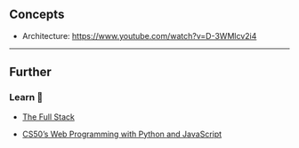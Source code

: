 ## Concepts

- Architecture: https://www.youtube.com/watch?v=D-3WMlcv2i4

---

## Further 

### Learn 🧠

- [The Full Stack](https://www.coursera.org/learn/the-full-stack)

- [CS50’s Web Programming with Python and JavaScript](https://youtube.com/watch?v=vzGllw18DkA)